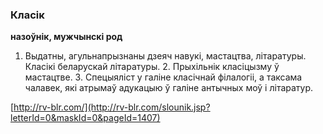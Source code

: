 ### Класік
**назоўнік, мужчынскі род**

1. Выдатны, агульнапрызнаны дзеяч навукі, мастацтва, літаратуры. Класікі беларускай літаратуры. 2. Прыхільнік класіцызму ў мастацтве. 3. Спецыяліст у галіне класічнай філалогіі, а таксама чалавек, які атрымаў адукацыю ў галіне антычных моў і літаратур.

<a rel="author">[http://rv-blr.com/](http://rv-blr.com/slounik.jsp?letterId=0&maskId=0&pageId=1407)</a>
